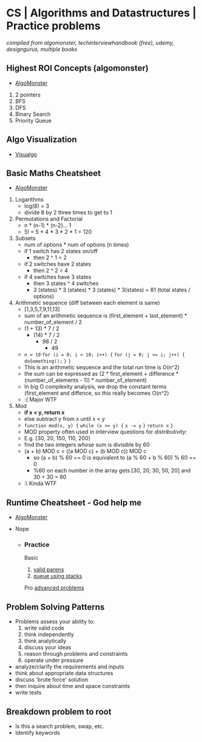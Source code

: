 # CS | Algorithms and Datastructures | Practice problems
*compiled from algomonster, techinterviewhandbook (free), udemy, designgurus, multiple books* 

## Highest ROI Concepts (algomonster)
- [AlgoMonster](https://algo.monster/problems/stats)
1. 2 pointers
2. BFS
3. DFS
4. Binary Search
5. Priority Queue

## Algo Visualization
- [Visualgo](https://algo.monster/problems/math-basics)

## Basic Maths Cheatsheet
- [AlgoMonster](https://algo.monster/problems/math-basics)
1. Logarithms
    - log(8) = 3
    - divide 8 by 2 three times to get to 1
2. Permutations and Factorial
    - n * (n-1) * (n-2)... 1
    - 5! = 5 * 4 * 3 * 2 * 1 = 120
3. Subsets
    - num of options * num of options (n times)
    - if 1 switch has 2 states on/off
        - then 2 ^ 1 = 2
    - if 2 switches have 2 states
        - then 2 ^ 2 = 4
    - if 4 switches have 3 states
        - then 3 states ^ 4 switches
        - 3 (states) * 3 (states) * 3 (states) * 3(states) =  81 (total states / options)
4. Arithmetic sequence (diff between each element is same)
    - [1,3,5,7,9,11,13]
    - sum of an arithmetic sequence is (first_element + last_element) * number_of_element / 2
    - (1 + 13) * 7 / 2
        - (14) * 7 / 2
            - 98 / 2
                - 49
    - `n = 10`
    `for (i = 0; i < 10; i++) {`
        `for (j = 0; j <= i; j++) {`
            `doSomething();`
        `}`
    `}`
    - This is an arithmetic sequence and the total run time is O(n^2)
    - the sum can be expressed as (2 * first_element + difference * (number_of_elements - 1)) * number_of_element)
    - In big O complexity analysis, we drop the constant terms (first_element and diffence, so this really becomes O(n^2)
    - :( Major WTF
5. Mod
    - **if x < y, return x**
    - else subtract y from x until x < y
    - `function mod(x, y) {`
        `while (x >= y) {`
            `x -= y`
        `}`
     `return x`
    `}`
    - MOD property often used in interview questions for *distributivity*:
    - E.g. [30, 20, 150, 110, 200]
    - find the two integers whose sum is divisible by 60
    - (a + b) MOD c = ((a MOD c) + (b MOD c)) MOD c
        - so (a + b) % 60 == 0 is equivalent to (a % 60 + b % 60) % 60 == 0
        - %60 on each number in the array gets [30, 20, 30, 50, 20] and 30 + 30 = 60
    - :\ Kinda WTF

## Runtime Cheatsheet - God help me
- [AlgoMonster](https://algo.monster/problems/runtime_summary)
- Nope

    - ### Practice
        Basic
        1. [valid parens](https://leetcode.com/problems/valid-parentheses/)
        2. [queue using stacks](https://leetcode.com/problems/implement-queue-using-stacks/)

        Pro
        [advanced problems](https://www.techinterviewhandbook.org/algorithms/stack/#recommended-practice-questions)

## Problem Solving Patterns
- Problems assess your ability to:
    1. write valid code
    2. think independently
    3. think analytically
    4. discuss your ideas
    5. reason through problems and constraints
    6. operate under pressure
- analyze/clarify the requirements and inputs
- think about appropriate data structures
- discuss 'brute force' solution
- then inquire about time and space constraints
- write tests


## Breakdown problem to root
- Is this a search problem, swap, etc.
- Identify keywords

